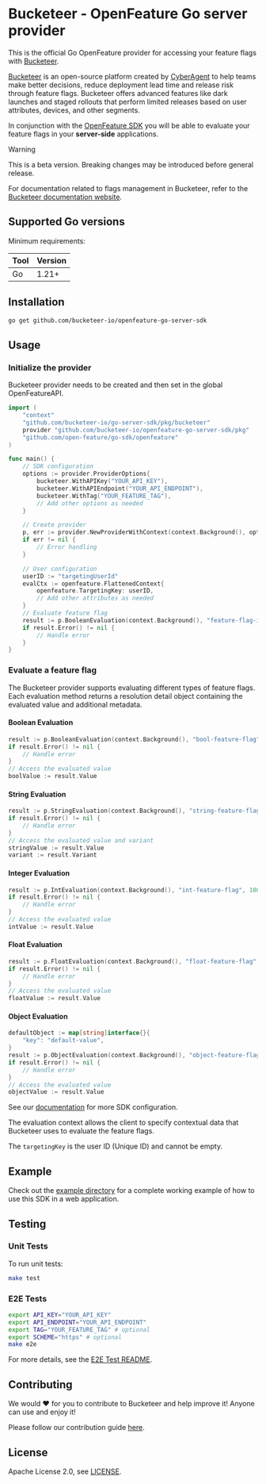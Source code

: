 # Bucketeer - OpenFeature Go server provider

This is the official Go OpenFeature provider for accessing your feature flags with [Bucketeer](https://bucketeer.io/).

[Bucketeer](https://bucketeer.io) is an open-source platform created by [CyberAgent](https://www.cyberagent.co.jp/en/) to help teams make better decisions, reduce deployment lead time and release risk through feature flags. Bucketeer offers advanced features like dark launches and staged rollouts that perform limited releases based on user attributes, devices, and other segments.

In conjunction with the [OpenFeature SDK](https://openfeature.dev/docs/reference/concepts/provider) you will be able to evaluate your feature flags in your **server-side** applications.

> [!WARNING]
> This is a beta version. Breaking changes may be introduced before general release.

For documentation related to flags management in Bucketeer, refer to the [Bucketeer documentation website](https://docs.bucketeer.io/sdk/server-side/go).

## Supported Go versions

Minimum requirements:

| Tool | Version |
| ----- | ------- |
| Go    | 1.21+   |

## Installation

```bash
go get github.com/bucketeer-io/openfeature-go-server-sdk
```

## Usage

### Initialize the provider

Bucketeer provider needs to be created and then set in the global OpenFeatureAPI.

```go
import (
	"context"
	"github.com/bucketeer-io/go-server-sdk/pkg/bucketeer"
	provider "github.com/bucketeer-io/openfeature-go-server-sdk/pkg"
	"github.com/open-feature/go-sdk/openfeature"
)

func main() {
	// SDK configuration
	options := provider.ProviderOptions{
		bucketeer.WithAPIKey("YOUR_API_KEY"),
		bucketeer.WithAPIEndpoint("YOUR_API_ENDPOINT"),
		bucketeer.WithTag("YOUR_FEATURE_TAG"),
		// Add other options as needed
	}

	// Create provider
	p, err := provider.NewProviderWithContext(context.Background(), options)
	if err != nil {
		// Error handling
	}

	// User configuration
	userID := "targetingUserId"
	evalCtx := openfeature.FlattenedContext{
		openfeature.TargetingKey: userID,
		// Add other attributes as needed
	}
	// Evaluate feature flag
	result := p.BooleanEvaluation(context.Background(), "feature-flag-id", false, evalCtx)
	if result.Error() != nil {
		// Handle error
	}
}
```

### Evaluate a feature flag

The Bucketeer provider supports evaluating different types of feature flags. Each evaluation method returns a resolution detail object containing the evaluated value and additional metadata.

#### Boolean Evaluation

```go
result := p.BooleanEvaluation(context.Background(), "bool-feature-flag", false, evalCtx)
if result.Error() != nil {
    // Handle error
}
// Access the evaluated value
boolValue := result.Value
```

#### String Evaluation

```go
result := p.StringEvaluation(context.Background(), "string-feature-flag", "default-value", evalCtx)
if result.Error() != nil {
    // Handle error
}
// Access the evaluated value and variant
stringValue := result.Value
variant := result.Variant
```

#### Integer Evaluation

```go
result := p.IntEvaluation(context.Background(), "int-feature-flag", 100, evalCtx)
if result.Error() != nil {
    // Handle error
}
// Access the evaluated value
intValue := result.Value
```

#### Float Evaluation

```go
result := p.FloatEvaluation(context.Background(), "float-feature-flag", 3.14, evalCtx)
if result.Error() != nil {
    // Handle error
}
// Access the evaluated value
floatValue := result.Value
```

#### Object Evaluation

```go
defaultObject := map[string]interface{}{
    "key": "default-value",
}
result := p.ObjectEvaluation(context.Background(), "object-feature-flag", defaultObject, evalCtx)
if result.Error() != nil {
    // Handle error
}
// Access the evaluated value
objectValue := result.Value
```

See our [documentation](https://docs.bucketeer.io/sdk/server-side/go) for more SDK configuration.

The evaluation context allows the client to specify contextual data that Bucketeer uses to evaluate the feature flags.

The `targetingKey` is the user ID (Unique ID) and cannot be empty.

## Example

Check out the [example directory](./example) for a complete working example of how to use this SDK in a web application.

## Testing

### Unit Tests

To run unit tests:

```bash
make test
```

### E2E Tests

```bash
export API_KEY="YOUR_API_KEY"
export API_ENDPOINT="YOUR_API_ENDPOINT"
export TAG="YOUR_FEATURE_TAG" # optional
export SCHEME="https" # optional
make e2e
```

For more details, see the [E2E Test README](./test/e2e/README.md).

## Contributing

We would ❤️ for you to contribute to Bucketeer and help improve it! Anyone can use and enjoy it!

Please follow our contribution guide [here](https://docs.bucketeer.io/contribution-guide/).

## License

Apache License 2.0, see [LICENSE](https://github.com/bucketeer-io/openfeature-go-server-sdk/blob/main/LICENSE).
